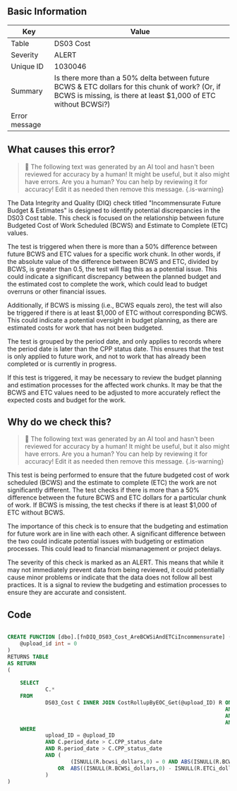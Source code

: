 ## Basic Information
| Key         | Value          |
|-------------|----------------|
| Table       | DS03 Cost |
| Severity    | ALERT |
| Unique ID   | 1030046   |
| Summary     | Is there more than a 50% delta between future BCWS & ETC dollars for this chunk of work? (Or, if BCWS is missing, is there at least $1,000 of ETC without BCWSi?) |
| Error message | |(BCWSi_dollars - ETCi_dollars) / BCWSi_dollars|> .5 (or ETCi_dollars > 1000 where BCWSi = 0) where period_date > CPP_status_date. |

## What causes this error?

> :robot: The following text was generated by an AI tool and hasn't been reviewed for accuracy by a human! It might be useful, but it also might have errors. Are you a human? You can help by reviewing it for accuracy! Edit it as needed then remove this message.
{.is-warning}

The Data Integrity and Quality (DIQ) check titled "Incommensurate Future Budget & Estimates" is designed to identify potential discrepancies in the DS03 Cost table. This check is focused on the relationship between future Budgeted Cost of Work Scheduled (BCWS) and Estimate to Complete (ETC) values.

The test is triggered when there is more than a 50% difference between future BCWS and ETC values for a specific work chunk. In other words, if the absolute value of the difference between BCWS and ETC, divided by BCWS, is greater than 0.5, the test will flag this as a potential issue. This could indicate a significant discrepancy between the planned budget and the estimated cost to complete the work, which could lead to budget overruns or other financial issues.

Additionally, if BCWS is missing (i.e., BCWS equals zero), the test will also be triggered if there is at least $1,000 of ETC without corresponding BCWS. This could indicate a potential oversight in budget planning, as there are estimated costs for work that has not been budgeted.

The test is grouped by the period date, and only applies to records where the period date is later than the CPP status date. This ensures that the test is only applied to future work, and not to work that has already been completed or is currently in progress.

If this test is triggered, it may be necessary to review the budget planning and estimation processes for the affected work chunks. It may be that the BCWS and ETC values need to be adjusted to more accurately reflect the expected costs and budget for the work.
## Why do we check this?

> :robot: The following text was generated by an AI tool and hasn't been reviewed for accuracy by a human! It might be useful, but it also might have errors. Are you a human? You can help by reviewing it for accuracy! Edit it as needed then remove this message.
{.is-warning}

This test is being performed to ensure that the future budgeted cost of work scheduled (BCWS) and the estimate to complete (ETC) the work are not significantly different. The test checks if there is more than a 50% difference between the future BCWS and ETC dollars for a particular chunk of work. If BCWS is missing, the test checks if there is at least $1,000 of ETC without BCWS. 

The importance of this check is to ensure that the budgeting and estimation for future work are in line with each other. A significant difference between the two could indicate potential issues with budgeting or estimation processes. This could lead to financial mismanagement or project delays. 

The severity of this check is marked as an ALERT. This means that while it may not immediately prevent data from being reviewed, it could potentially cause minor problems or indicate that the data does not follow all best practices. It is a signal to review the budgeting and estimation processes to ensure they are accurate and consistent.
## Code

```sql

CREATE FUNCTION [dbo].[fnDIQ_DS03_Cost_AreBCWSiAndETCiIncommensurate] (
	@upload_id int = 0
)
RETURNS TABLE
AS RETURN
(
	
	SELECT 
			C.* 
	FROM 
			DS03_Cost C INNER JOIN CostRollupByEOC_Get(@upload_ID) R ON C.PERIOD_DATE = R.PERIOD_DATE
																	 AND C.WBS_ID_CA = R.WBS_ID_CA
																	 AND ISNULL(C.WBS_ID_WP,'') = R.WBS_ID_WP
																	 AND C.EOC = R.EOC
	WHERE
			upload_ID = @upload_ID
			AND C.period_date > C.CPP_status_date
			AND R.period_date > C.CPP_status_date
			AND (
					(ISNULL(R.bcwsi_dollars,0) = 0 AND ABS(ISNULL(R.BCWSi_dollars,0) - ISNULL(R.ETCi_dollars,0)) > 1000)
				OR 	ABS((ISNULL(R.BCWSi_dollars,0) - ISNULL(R.ETCi_dollars,0)) / NULLIF(R.BCWSi_dollars,0)) > .5
			)
)
```
